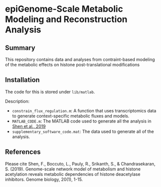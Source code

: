 # epiGenome-Scale Metabolic Modeling and Reconstruction Analysis

## Summary
This repository contains data and analyses from contraint-based modeling of the metabolic effects on histone post-translational modifications

## Installation 
The code for this is stored under `lib/matlab`. 

Description:
  * `constrain_flux_regulation.m`: A function that uses transcriptomics data to generate context-specific metabolic fluxes and models.
  * `MATLAB_CODE.m`: The MATLAB code used to generate all the analysis in [Shen et al., 2019](https://genomebiology.biomedcentral.com/articles/10.1186/s13059-019-1661-z)
  * `supplementary_software_code.mat`: The data used to generate all of the analysis.

## References
Please cite Shen, F., Boccuto, L., Pauly, R., Srikanth, S., & Chandrasekaran, S. (2019). Genome-scale network model of metabolism and histone acetylation reveals metabolic dependencies of histone deacetylase inhibitors. Genome biology, 20(1), 1-15.